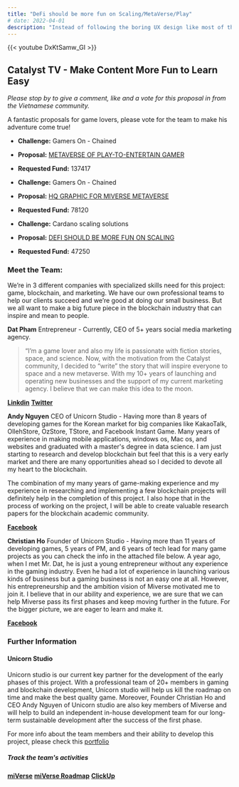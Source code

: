 ```yaml
---
title: "DeFi should be more fun on Scaling/MetaVerse/Play"
# date: 2022-04-01
description: "Instead of following the boring UX design like most of the current DEXs, Miverse will give a distinct model to DeFi & GameFi ecosystem. "
---
```

{{<  youtube DxKtSamw_GI >}}

## Catalyst TV - Make Content More Fun to Learn Easy

*Please stop by to give a comment, like and a vote for this proposal in from the Vietnamese community.*

A fantastic proposals for game lovers, please vote for the team to make his adventure come true!

- **Challenge:** Gamers On - Chained
- **Proposal:** [METAVERSE OF PLAY-TO-ENTERTAIN GAMER](https://cardano.ideascale.com/c/idea/397373)
- **Requested Fund:** 137417

- **Challenge:** Gamers On - Chained
- **Proposal:** [HQ GRAPHIC FOR MIVERSE METAVERSE](https://cardano.ideascale.com/c/idea/397499)
- **Requested Fund:** 78120

- **Challenge:** Cardano scaling solutions
- **Proposal:** [DEFI SHOULD BE MORE FUN ON SCALING](https://cardano.ideascale.com/c/idea/404556)
- **Requested Fund:** 47250

### Meet the Team:

We’re in 3 different companies with specialized skills need for this project: game, blockchain, and marketing. We have our own professional teams to help our clients succeed and we’re good at doing our small business. But we all want to make a big future piece in the blockchain industry that can inspire and mean to people.

 **Dat Pham**
Entrepreneur - Currently, CEO of 5+ years social media marketing agency.

>“I’m a game lover and also my life is passionate with fiction stories, space, and science. Now, with the motivation from the Catalyst community, I decided to “write” the story that will inspire everyone to space and a new metaverse. With my 10+ years of launching and operating new businesses and the support of my current marketing agency. I believe that we can make this idea to the moon.

[**Linkdin**](https://www.linkedin.com/in/datpham-alfred/)
[**Twitter**](https://twitter.com/DatPham_Alfred)

**Andy Nguyen**
CEO of Unicorn Studio - Having more than 8 years of developing games for the Korean market for big companies like KakaoTalk, OllehStore, OzStore, TStore, and Facebook Instant Game. Many years of experience in making mobile applications, windows os, Mac os, and websites and graduated with a master's degree in data science. I am just starting to research and develop blockchain but feel that this is a very early market and there are many opportunities ahead so I decided to devote all my heart to the blockchain.

The combination of my many years of game-making experience and my experience in researching and implementing a few blockchain projects will definitely help in the completion of this project. I also hope that in the process of working on the project, I will be able to create valuable research papers for the blockchain academic community.

[**Facebook**](https://www.facebook.com/ngocnd86)

**Christian Ho**
Founder of Unicorn Studio - Having more than 11 years of developing games, 5 years of PM, and 6 years of tech lead for many game projects as you can check the info in the attached file below. A year ago, when I met Mr. Dat, he is just a young entrepreneur without any experience in the gaming industry. Even he had a lot of experience in launching various kinds of business but a gaming business is not an easy one at all. However, his entrepreneurship and the ambition vision of Miverse motivated me to join it. I believe that in our ability and experience, we are sure that we can help Miverse pass its first phases and keep moving further in the future. For the bigger picture, we are eager to learn and make it.

[**Facebook**](https://www.facebook.com/ho.quochuy.75470)

### Further Information

#### Unicorn Studio
Unicorn studio is our current key partner for the development of the early phases of this project. With a professional team of 20+ members in gaming and blockchain development, Unicorn studio will help us kill the roadmap on time and make the best quality game. Moreover, Founder Christian Ho and CEO Andy Nguyen of Unicorn studio are also key members of Miverse and will help to build an independent in-house development team for our long-term sustainable development after the success of the first phase.

For more info about the team members and their ability to develop this project, please check this [portfolio](https://drive.google.com/file/d/1zi696iR7UKfY_517Jua1o9an933wDXn1/view)

##### Track the team's activities

[**miVerse**](https://miverse.com/)
[**miVerse Roadmap**](https://docs.google.com/spreadsheets/d/1Vog9sPATv2Cn8eGNG6xsalerib5CfNPA/edit#gid=7495255)
[**ClickUp**](https://app.clickup.com/25516174/v/l/6-145737873-1)

